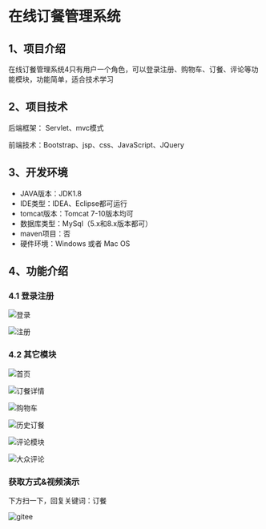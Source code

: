 # 在线订餐管理系统



## 1、项目介绍

在线订餐管理系统4只有用户一个角色，可以登录注册、购物车、订餐、评论等功能模块，功能简单，适合技术学习


## 2、项目技术

后端框架： Servlet、mvc模式

前端技术：Bootstrap、jsp、css、JavaScript、JQuery

## 3、开发环境

- JAVA版本：JDK1.8
- IDE类型：IDEA、Eclipse都可运行
- tomcat版本：Tomcat 7-10版本均可
- 数据库类型：MySql（5.x和8.x版本都可） 
- maven项目：否
- 硬件环境：Windows 或者 Mac OS


## 4、功能介绍

### 4.1 登录注册

![登录](https://project-images-1256969109.cos.ap-chongqing.myqcloud.com/Typora-Images/202208041101402.jpg)

![注册](https://project-images-1256969109.cos.ap-chongqing.myqcloud.com/Typora-Images/202208041101585.jpg)

### 4.2 其它模块

![首页](https://project-images-1256969109.cos.ap-chongqing.myqcloud.com/Typora-Images/202208041101761.jpg)

![订餐详情](https://project-images-1256969109.cos.ap-chongqing.myqcloud.com/Typora-Images/202208041102671.jpg)

![购物车](https://project-images-1256969109.cos.ap-chongqing.myqcloud.com/Typora-Images/202208041102280.jpg)

![历史订餐](https://project-images-1256969109.cos.ap-chongqing.myqcloud.com/Typora-Images/202208041102708.jpg)

![评论模块](https://project-images-1256969109.cos.ap-chongqing.myqcloud.com/Typora-Images/202208041102116.jpg)

![大众评论](https://project-images-1256969109.cos.ap-chongqing.myqcloud.com/Typora-Images/202208041102942.jpg)

### 获取方式&视频演示

下方扫一下，回复关键词：订餐

![gitee](https://project-images-1256969109.cos.ap-chongqing.myqcloud.com/Typora-Images/202309291447341.png)

